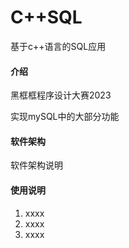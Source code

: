 # C++SQL
基于c++语言的SQL应用


#### 介绍
黑框框程序设计大赛2023

实现mySQL中的大部分功能


#### 软件架构
软件架构说明



#### 使用说明

1.  xxxx
2.  xxxx
3.  xxxx



